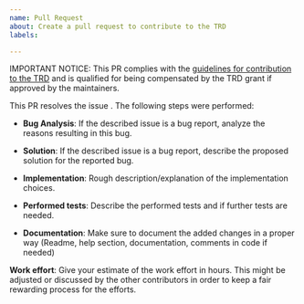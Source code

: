 ```yaml
---
name: Pull Request
about: Create a pull request to contribute to the TRD
labels: 

---
```

IMPORTANT NOTICE: This PR complies with the [guidelines for contribution to the TRD](https://tezos-reward-distributor-organization.github.io/tezos-reward-distributor/contributers.html) and is qualified for being compensated by the TRD grant if approved by the maintainers.

This PR resolves the issue <issue ID>. The following steps were performed:

* **Bug Analysis**: If the described issue is a bug report, analyze the reasons resulting in this bug. 

* **Solution**: If the described issue is a bug report, describe the proposed solution for the reported bug.

* **Implementation**: Rough description/explanation of the implementation choices.

* **Performed tests**: Describe the performed tests and if further tests are needed.

* **Documentation**: Make sure to document the added changes in a proper way (Readme, help section, documentation, comments in code if needed)

**Work effort**: Give your estimate of the work effort in hours. This might be adjusted or discussed by the other contributors in order to keep a fair rewarding process for the efforts.